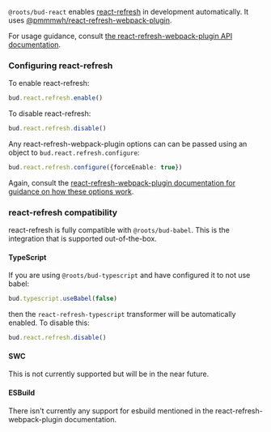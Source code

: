 `@roots/bud-react` enables [react-refresh](https://www.npmjs.com/package/react-refresh) in development automatically. It uses [@pmmmwh/react-refresh-webpack-plugin](https://github.com/pmmmwh/react-refresh-webpack-plugin).

For usage guidance, consult [the react-refresh-webpack-plugin API documentation](https://github.com/pmmmwh/react-refresh-webpack-plugin/blob/main/docs/API.md).

### Configuring react-refresh

To enable react-refresh:

```ts
bud.react.refresh.enable()
```

To disable react-refresh:

```ts
bud.react.refresh.disable()
```

Any react-refresh-webpack-plugin options can can be passed using an object to `bud.react.refresh.configure`:

```ts
bud.react.refresh.configure({forceEnable: true})
```

Again, consult the [react-refresh-webpack-plugin documentation for guidance on how these options work](https://github.com/pmmmwh/react-refresh-webpack-plugin/blob/main/docs/API.md#reactrefreshpluginoptions).

### react-refresh compatibility

react-refresh is fully compatible with `@roots/bud-babel`. This is the integration that is supported out-of-the-box.

#### TypeScript

If you are using `@roots/bud-typescript` and have configured it to not use babel:

```ts
bud.typescript.useBabel(false)
```

then the `react-refresh-typescript` transformer will be automatically enabled. To disable this:

```ts
bud.react.refresh.disable()
```

#### SWC

This is not currently supported but will be in the near future.

#### ESBuild

There isn't currently any support for esbuild mentioned in the react-refresh-webpack-plugin documentation.
